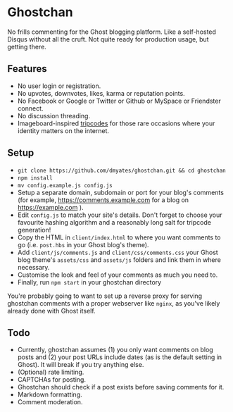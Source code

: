 # Ghostchan

No frills commenting for the Ghost blogging platform. Like a self-hosted Disqus without all the cruft. Not quite ready for production usage, but getting there.

## Features

* No user login or registration.
* No upvotes, downvotes, likes, karma or reputation points.
* No Facebook or Google or Twitter or Github or MySpace or Friendster connect.
* No discussion threading.
* Imageboard-inspired [tripcodes](https://en.wikipedia.org/wiki/Imageboard#Tripcodes) for those rare occasions where your identity matters on the internet.

## Setup

* `git clone https://github.com/dmyates/ghostchan.git && cd ghostchan`
* `npm install`
* `mv config.example.js config.js`
* Setup a separate domain, subdomain or port for your blog's comments (for example, https://comments.example.com for a blog on https://example.com ).
* Edit `config.js` to match your site's details. Don't forget to choose your favourite hashing algorithm and a reasonably long salt for tripcode generation!
* Copy the HTML in `client/index.html` to where you want comments to go (i.e. `post.hbs` in your Ghost blog's theme).
* Add `client/js/comments.js` and `client/css/comments.css` your Ghost blog theme's `assets/css` and `assets/js` folders and link them in where necessary.
* Customise the look and feel of your comments as much you need to.
* Finally, run `npm start` in your ghostchan directory

You're probably going to want to set up a reverse proxy for serving ghostchan comments with a proper webserver like `nginx`, as you've likely already done with Ghost itself.

## Todo

* Currently, ghostchan assumes (1) you only want comments on blog posts and (2) your post URLs include dates (as is the default setting in Ghost). It will break if you try anything else.
* (Optional) rate limiting.
* CAPTCHAs for posting.
* Ghostchan should check if a post exists before saving comments for it.
* Markdown formatting.
* Comment moderation.

